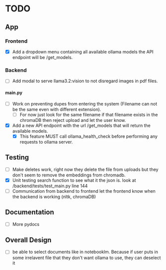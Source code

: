 # TODO

## App

### Frontend

* [X] Add a dropdown menu containing all available ollama models the API endpoint will be /get_models.

### Backend

* [ ] Add modal to serve llama3.2:vision to not disregard images in pdf files.

#### main.py

* [ ] Work on preventing dupes from entering the system (Filename can not be the same even with different extension).
  * [ ] For now just look for the same filename if that filename exists in the chromaDB then reject upload and let the user know.
* [X] Add a new API endpoint with the url /get_models that will return the available models.
  * [X] This feature MUST call ollama_health_check before performing any requests to ollama server.

## Testing

* [ ] Make deletes work, right now they delete the file from uploads but they don't seem to remove the embeddings from chromadb.
* [X] Unit testing search function to see what it the json is. look at /backend/tests/test_main.py line 144
* [ ] Communication from backend to frontend let the frontend know when the backend is working (nltk, chromaDB)

## Documentation

* [ ] More pydocs

## Overall Design

* [ ] be able to select documents like in notebooklm. Because if user puts in some irrelavent file that they don't want ollama to use, they can deselect it
